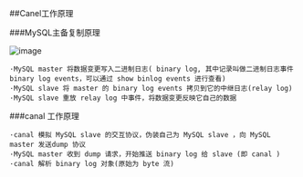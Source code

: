 ##Canel工作原理

###MySQL主备复制原理

![image](https://github.com/Tandoy/Bigdata-learn/blob/master/Canel/images/Canel%E5%B7%A5%E4%BD%9C%E5%8E%9F%E7%90%86.jpg)

    ·MySQL master 将数据变更写入二进制日志( binary log, 其中记录叫做二进制日志事件binary log events，可以通过 show binlog events 进行查看)
    ·MySQL slave 将 master 的 binary log events 拷贝到它的中继日志(relay log)
    ·MySQL slave 重放 relay log 中事件，将数据变更反映它自己的数据
    
###canal 工作原理

    ·canal 模拟 MySQL slave 的交互协议，伪装自己为 MySQL slave ，向 MySQL master 发送dump 协议
    ·MySQL master 收到 dump 请求，开始推送 binary log 给 slave (即 canal )
    ·canal 解析 binary log 对象(原始为 byte 流)


    
